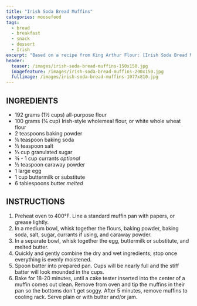 ```yaml
---
title: "Irish Soda Bread Muffins"
categories: moosefood
tags: 
  - bread
  - breakfast
  - snack
  - dessert
  - Irish
excerpt: "Based on a recipe from King Arthur Flour: [Irish Soda Bread Muffins](https://www.kingarthurflour.com/recipes/irish-soda-bread-muffins-recipe). We prefer the Irish-style wholemeal flour, but white whole wheat flour can also be used. We don't like caraway seeds but we like the flavor, so I use a spice grinder to make a powder from the seeds (caraway powder can also be purchased online). I add just enough to accentuate the flavor of the whole wheat. As a buttermilk substitute, I prefer a mixture of half sour cream and half whole milk. These muffins also work well without the currants; or make some of each by leaving the currants out initially, mixing up the batter, scooping out a few muffins, then stirring in the currants and scooping out the rest of the muffins. Makes 12 muffins."
header:
  teaser: /images/irish-soda-bread-muffins-150x150.jpg
  imagefeature: /images/irish-soda-bread-muffins-200x150.jpg
  fullimage: /images/irish-soda-bread-muffins-1077x810.jpg 
---
```


## INGREDIENTS
* 192 grams (1½ cups) all-purpose flour
* 100 grams (¾ cup) Irish-style wholemeal flour, or white whole wheat flour
* 2 teaspoons baking powder
* ¼ teaspoon baking soda
* ½ teaspoon salt
* ⅓ cup granulated sugar
* ¾ - 1 cup currants _optional_
* ½ teaspoon caraway powder
* 1 large egg
* 1 cup buttermilk or substitute
* 6 tablespoons butter _melted_


## INSTRUCTIONS
1. Preheat oven to 400°F. Line a standard muffin pan with papers, or grease lightly.
2. In a medium bowl, whisk together the flours, baking powder, baking soda, salt, sugar, currants if using, and caraway powder.
3. In a separate bowl, whisk together the egg, buttermilk or substitute, and melted butter.
4. Quickly and gently combine the dry and wet ingredients; stop once everything is evenly moistened.
5. Spoon batter into prepared pan. Cups will be nearly full and the stiff batter will look mounded in the cups.
6. Bake for 18-20 minutes, until a cake tester inserted into the center of a muffin comes out clean. Remove from oven and tip the muffins in their pan so the bottoms don't get soggy. After 5 minutes, remove muffins to cooling rack. Serve plain or with butter and/or jam.